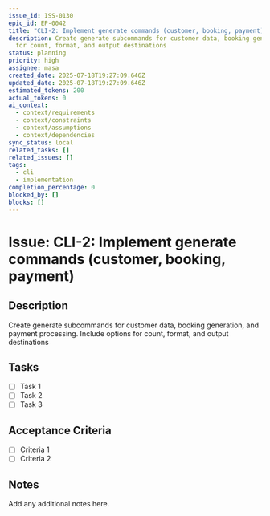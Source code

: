 ```yaml
---
issue_id: ISS-0130
epic_id: EP-0042
title: "CLI-2: Implement generate commands (customer, booking, payment)"
description: Create generate subcommands for customer data, booking generation, and payment processing. Include options
  for count, format, and output destinations
status: planning
priority: high
assignee: masa
created_date: 2025-07-18T19:27:09.646Z
updated_date: 2025-07-18T19:27:09.646Z
estimated_tokens: 200
actual_tokens: 0
ai_context:
  - context/requirements
  - context/constraints
  - context/assumptions
  - context/dependencies
sync_status: local
related_tasks: []
related_issues: []
tags:
  - cli
  - implementation
completion_percentage: 0
blocked_by: []
blocks: []
---
```


# Issue: CLI-2: Implement generate commands (customer, booking, payment)

## Description
Create generate subcommands for customer data, booking generation, and payment processing. Include options for count, format, and output destinations

## Tasks
- [ ] Task 1
- [ ] Task 2
- [ ] Task 3

## Acceptance Criteria
- [ ] Criteria 1
- [ ] Criteria 2

## Notes
Add any additional notes here.
